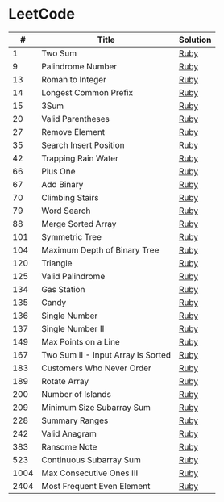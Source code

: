 # LeetCode

| # | Title | Solution |
|---| ----- | -------- |
|    1 | Two Sum                            | [Ruby](./ruby_solutions/1_two_sum.rb)                         |
|    9 | Palindrome Number                  | [Ruby](./ruby_solutions/9_palindrome_number.rb)               |
|   13 | Roman to Integer                   | [Ruby](./ruby_solutions/13_roman_to_integer.rb)               |
|   14 | Longest Common Prefix              | [Ruby](./ruby_solutions/14_longest_common_prefix.rb)          |
|   15 | 3Sum                               | [Ruby](./ruby_solutions/15_3sum.rb)                           |
|   20 | Valid Parentheses                  | [Ruby](./ruby_solutions/20_valid_parentheses.rb)              |
|   27 | Remove Element                     | [Ruby](./ruby_solutions/27_remove_element.rb)                 |
|   35 | Search Insert Position             | [Ruby](./ruby_solutions/35_search_insert_position.rb)         |
|   42 | Trapping Rain Water                | [Ruby](./ruby_solutions/42_trapping_rain_water.rb)            |
|   66 | Plus One                           | [Ruby](./ruby_solutions/66_plus_one.rb)                       |
|   67 | Add Binary                         | [Ruby](./ruby_solutions/67_add_binary.rb)                     |
|   70 | Climbing Stairs                    | [Ruby](./ruby_solutions/70_climbing_stairs.rb)                |
|   79 | Word Search                        | [Ruby](./ruby_solutions/79_word_search.rb)                    |
|   88 | Merge Sorted Array                 | [Ruby](./ruby_solutions/88_merge_sorted_array.rb)             |
|  101 | Symmetric Tree                     | [Ruby](./ruby_solutions/101_symmetric_tree.rb)                |
|  104 | Maximum Depth of Binary Tree       | [Ruby](./ruby_solutions/104_maximum_depth_of_binary_tree.rb)  |
|  120 | Triangle                           | [Ruby](./ruby_solutions/120_triangle.rb)                      |
|  125 | Valid Palindrome                   | [Ruby](./ruby_solutions/125_valid_palindrome.rb)              |
|  134 | Gas Station                        | [Ruby](./ruby_solutions/134_gas_station.rb)                   |
|  135 | Candy                              | [Ruby](./ruby_solutions/135_candy.rb)                         |
|  136 | Single Number                      | [Ruby](./ruby_solutions/136_single_number.rb)                 |
|  137 | Single Number II                   | [Ruby](./ruby_solutions/137_single_number_ii.rb)              |
|  149 | Max Points on a Line               | [Ruby](./ruby_solutions/149_max_points_on_a_line.rb)          |
|  167 | Two Sum II - Input Array Is Sorted | [Ruby](./ruby_solutions/167_two_sum_ii.rb)                    |
|  183 | Customers Who Never Order          | [Ruby](./ruby_solutions/183_customers_who_never_order.rb)     |
|  189 | Rotate Array                       | [Ruby](./ruby_solutions/189_rotate_array.rb)                  |
|  200 | Number of Islands                  | [Ruby](./ruby_solutions/200_number_of_islands.rb)             |
|  209 | Minimum Size Subarray Sum          | [Ruby](./ruby_solutions/209_minimum_size_subarray_sum.rb)     |
|  228 | Summary Ranges                     | [Ruby](./ruby_solutions/228_summary_ranges.rb)                |
|  242 | Valid Anagram                      | [Ruby](./ruby_solutions/242_valid_anagram.rb)                 |
|  383 | Ransome Note                       | [Ruby](./ruby_solutions/383_ransom_note.rb)                   |
|  523 | Continuous Subarray Sum            | [Ruby](./ruby_solutions/523_continuous_subarray_sum.rb)       |
| 1004 | Max Consecutive Ones III           | [Ruby](./ruby_solutions/1004_max_consecutive_ones_iii.rb)     |
| 2404 | Most Frequent Even Element         | [Ruby](./ruby_solutions/2404_most_frequent_even_element.rb)   |